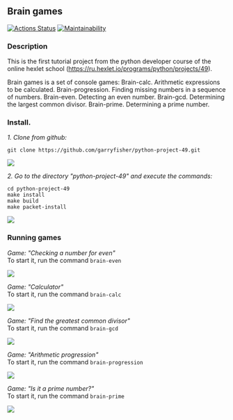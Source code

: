 ## Brain games

[![Actions Status](https://github.com/garryfisher/python-project-49/workflows/hexlet-check/badge.svg)](https://github.com/garryfisher/python-project-49/actions)
[![Maintainability](https://api.codeclimate.com/v1/badges/d11f07f84f08016e3ab7/maintainability)](https://codeclimate.com/github/garryfisher/python-project-49/maintainability)

### Description

This is the first tutorial project from the python developer course of the online hexlet school (https://ru.hexlet.io/programs/python/projects/49).

Brain games is a set of console games:
Brain-calc. Arithmetic expressions to be calculated.
Brain-progression. Finding missing numbers in a sequence of numbers.
Brain-even. Detecting an even number.
Brain-gcd. Determining the largest common divisor.
Brain-prime. Determining a prime number.

### Install.

  *1. Clone from github:*
  
  `git clone https://github.com/garryfisher/python-project-49.git`

<a href="https://asciinema.org/a/Wy3lPogvQaqMOB1rsZaQHVEMQ" target="_blank"><img src="https://asciinema.org/a/Wy3lPogvQaqMOB1rsZaQHVEMQ.svg" /></a>

  *2. Go to the directory "python-project-49" and execute the commands:*
    
`cd python-project-49`   
`make install`   
`make build`   
`make packet-install`  

<a href="https://asciinema.org/a/jSp9WgD8qiBAtCrak9tarwLPW" target="_blank"><img src="https://asciinema.org/a/jSp9WgD8qiBAtCrak9tarwLPW.svg" /></a>

### Running games


*Game: "Checking a number for even"*   
To start it, run the command `brain-even`

<a href="https://asciinema.org/a/8RnjhldmRYb1lSGyotfp3IGuj" target="_blank"><img src="https://asciinema.org/a/8RnjhldmRYb1lSGyotfp3IGuj.svg" /></a>

*Game: "Calculator"*   
To start it, run the command `brain-calc`

<a href="https://asciinema.org/a/1ZW16LWoLUqiF0AaGM2Na73Xk" target="_blank"><img src="https://asciinema.org/a/1ZW16LWoLUqiF0AaGM2Na73Xk.svg" /></a>

*Game: "Find the greatest common divisor"*   
To start it, run the command `brain-gcd`

<a href="https://asciinema.org/a/b4UBJARlC3Rb2bKq8nwbZT1rY" target="_blank"><img src="https://asciinema.org/a/b4UBJARlC3Rb2bKq8nwbZT1rY.svg" /></a>

*Game: "Arithmetic progression"*   
To start it, run the command `brain-progression`

<a href="https://asciinema.org/a/OIohdjM1sVPdLlQQ10S4CxLsO" target="_blank"><img src="https://asciinema.org/a/OIohdjM1sVPdLlQQ10S4CxLsO.svg" /></a>

*Game: "Is it a prime number?"*   
To start it, run the command `brain-prime`

<a href="https://asciinema.org/a/Pr1CXq6iEuNt2NcFRsT8BbG72" target="_blank"><img src="https://asciinema.org/a/Pr1CXq6iEuNt2NcFRsT8BbG72.svg" /></a>

